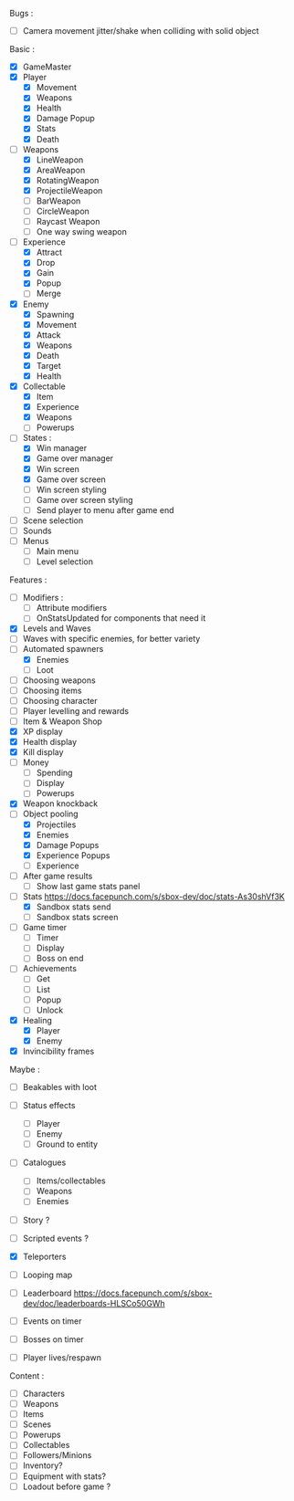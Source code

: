 Bugs :
  * [ ] Camera movement jitter/shake when colliding with solid object

Basic :
  * [x] GameMaster
  * [x] Player
    * [x] Movement
    * [x] Weapons
    * [x] Health
    * [x] Damage Popup
    * [x] Stats
    * [x] Death
  * [ ] Weapons
    * [x] LineWeapon
    * [x] AreaWeapon
    * [x] RotatingWeapon
    * [x] ProjectileWeapon
    * [ ] BarWeapon
    * [ ] CircleWeapon
    * [ ] Raycast Weapon
    * [ ] One way swing weapon
  * [ ] Experience
    * [x] Attract
    * [x] Drop
    * [x] Gain
    * [x] Popup
    * [ ] Merge
  * [x] Enemy
    * [x] Spawning
    * [x] Movement
    * [x] Attack
    * [x] Weapons
    * [x] Death
    * [x] Target
    * [x] Health
  * [x] Collectable
    * [x] Item
    * [x] Experience
    * [x] Weapons
    * [ ] Powerups
  * [ ] States :
    * [x] Win manager
    * [x] Game over manager
    * [x] Win screen
    * [x] Game over screen
    * [ ] Win screen styling
    * [ ] Game over screen styling
    * [ ] Send player to menu after game end
  * [ ] Scene selection
  * [ ] Sounds
  * [ ] Menus
    * [ ] Main menu
    * [ ] Level selection

Features :
  * [ ] Modifiers :
    * [ ] Attribute modifiers
    * [ ] OnStatsUpdated for components that need it
  * [x] Levels and Waves
  * [ ] Waves with specific enemies, for better variety
  * [ ] Automated spawners
    * [x] Enemies
    * [ ] Loot
  * [ ] Choosing weapons
  * [ ] Choosing items
  * [ ] Choosing character
  * [ ] Player levelling and rewards
  * [ ] Item & Weapon Shop
  * [x] XP display
  * [x] Health display
  * [x] Kill display
  * [ ] Money
    * [ ] Spending
    * [ ] Display
    * [ ] Powerups
  * [x] Weapon knockback
  * [ ] Object pooling
    * [x] Projectiles
    * [x] Enemies
    * [x] Damage Popups
    * [x] Experience Popups
    * [ ] Experience
  * [ ] After game results
    * [ ] Show last game stats panel
  * [ ] Stats https://docs.facepunch.com/s/sbox-dev/doc/stats-As30shVf3K
    * [x] Sandbox stats send
    * [ ] Sandbox stats screen
  * [ ] Game timer
    * [ ] Timer
    * [ ] Display
    * [ ] Boss on end
  * [ ] Achievements
    * [ ] Get
    * [ ] List
    * [ ] Popup
    * [ ] Unlock
  * [x] Healing
    * [x] Player
    * [x] Enemy
  * [x] Invincibility frames

Maybe :
  * [ ] Beakables with loot
  * [ ] Status effects
    * [ ] Player
    * [ ] Enemy
    * [ ] Ground to entity
  * [ ] Catalogues
    * [ ] Items/collectables
    * [ ] Weapons
    * [ ] Enemies
  * [ ] Story ?
  * [ ] Scripted events ?
  * [x] Teleporters
  * [ ] Looping map
  * [ ] Leaderboard https://docs.facepunch.com/s/sbox-dev/doc/leaderboards-HLSCo50GWh
  * [ ] Events on timer
  * [ ] Bosses on timer
  * [ ] Player lives/respawn


Content :
  * [ ] Characters
  * [ ] Weapons
  * [ ] Items
  * [ ] Scenes
  * [ ] Powerups
  * [ ] Collectables
  * [ ] Followers/Minions
  * [ ] Inventory?
  * [ ] Equipment with stats?
  * [ ] Loadout before game ?